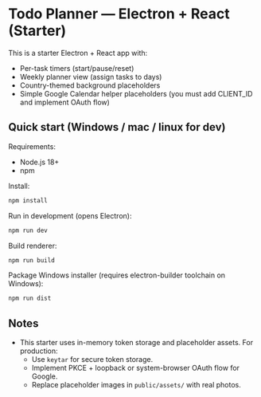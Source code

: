 # Todo Planner — Electron + React (Starter)

This is a starter Electron + React app with:
- Per-task timers (start/pause/reset)
- Weekly planner view (assign tasks to days)
- Country-themed background placeholders
- Simple Google Calendar helper placeholders (you must add CLIENT_ID and implement OAuth flow)

## Quick start (Windows / mac / linux for dev)

Requirements:
- Node.js 18+
- npm

Install:
```bash
npm install
```

Run in development (opens Electron):
```bash
npm run dev
```

Build renderer:
```bash
npm run build
```

Package Windows installer (requires electron-builder toolchain on Windows):
```bash
npm run dist
```

## Notes
- This starter uses in-memory token storage and placeholder assets. For production:
  - Use `keytar` for secure token storage.
  - Implement PKCE + loopback or system-browser OAuth flow for Google.
  - Replace placeholder images in `public/assets/` with real photos.
